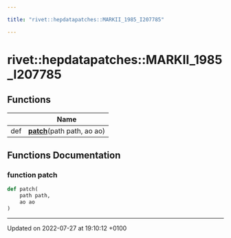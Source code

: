 ```yaml
---

title: "rivet::hepdatapatches::MARKII_1985_I207785"

---
```


# rivet::hepdatapatches::MARKII_1985_I207785



## Functions

|                | Name           |
| -------------- | -------------- |
| def | **[patch](http://example.org/namespaces/namespacerivet_1_1hepdatapatches_1_1markii__1985__i207785/#function-patch)**(path path, ao ao) |


## Functions Documentation

### function patch

```python
def patch(
    path path,
    ao ao
)
```






-------------------------------

Updated on 2022-07-27 at 19:10:12 +0100